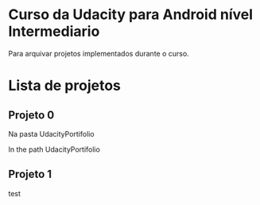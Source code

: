 # Curso da Udacity para Android nível Intermediario
Para arquivar projetos implementados durante o curso.

# Lista de projetos

## Projeto 0
Na pasta UdacityPortifolio

In the path UdacityPortifolio
## Projeto 1
test
